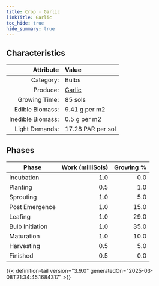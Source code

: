 ```yaml
---
title: Crop - Garlic
linkTitle: Garlic
toc_hide: true
hide_summary: true
---
```

<!-- This is generated by the MarsSim HelpGenertor, do not edit. -->

## Characteristics

| Attribute      | Value |
|--------:|:------|
|Category:|Bulbs|
|Produce:|[Garlic](/docs/definitions/resource/garlic)|
|Growing Time:|85 sols|
|Edible Biomass:|9.41 g per m2|
|Inedible Biomass:|0.5 g per m2|
|Light Demands:|17.28 PAR per sol|

## Phases

| Phase           | Work (milliSols) | Growing % |
|-----------|------:|--------:|
|Incubation|1.0|0.0|
|Planting|0.5|1.0|
|Sprouting|1.0|5.0|
|Post Emergence|1.0|15.0|
|Leafing|1.0|29.0|
|Bulb Initiation|1.0|35.0|
|Maturation|1.0|10.0|
|Harvesting|0.5|5.0|
|Finished|0.5|0.0|


{{< definition-tail version="3.9.0" generatedOn="2025-03-08T21:34:45.1684317" >}}

